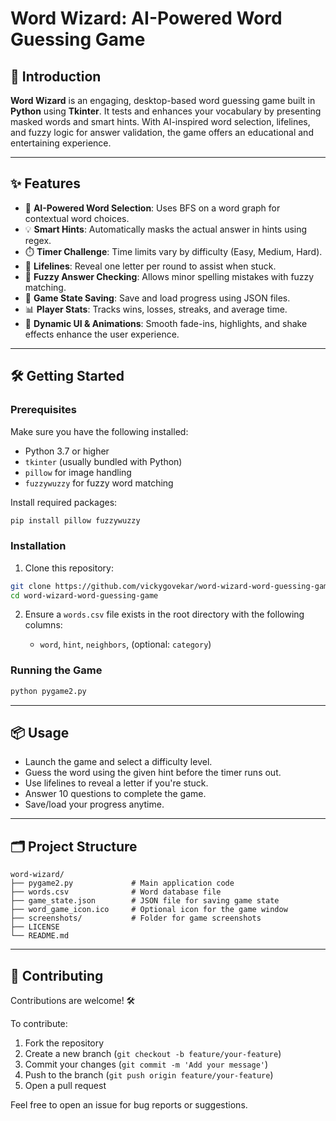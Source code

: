 # Word Wizard: AI-Powered Word Guessing Game


## 📖 Introduction

**Word Wizard** is an engaging, desktop-based word guessing game built in **Python** using **Tkinter**. It tests and enhances your vocabulary by presenting masked words and smart hints. With AI-inspired word selection, lifelines, and fuzzy logic for answer validation, the game offers an educational and entertaining experience.

---

## ✨ Features

* 🎯 **AI-Powered Word Selection**: Uses BFS on a word graph for contextual word choices.
* 💡 **Smart Hints**: Automatically masks the actual answer in hints using regex.
* ⏱️ **Timer Challenge**: Time limits vary by difficulty (Easy, Medium, Hard).
* 🧩 **Lifelines**: Reveal one letter per round to assist when stuck.
* 🤖 **Fuzzy Answer Checking**: Allows minor spelling mistakes with fuzzy matching.
* 💾 **Game State Saving**: Save and load progress using JSON files.
* 📊 **Player Stats**: Tracks wins, losses, streaks, and average time.
* 🎨 **Dynamic UI & Animations**: Smooth fade-ins, highlights, and shake effects enhance the user experience.

---

## 🛠️ Getting Started

### Prerequisites

Make sure you have the following installed:

* Python 3.7 or higher
* `tkinter` (usually bundled with Python)
* `pillow` for image handling
* `fuzzywuzzy` for fuzzy word matching

Install required packages:

```bash
pip install pillow fuzzywuzzy
```

### Installation

1. Clone this repository:

```bash
git clone https://github.com/vickygovekar/word-wizard-word-guessing-game.git
cd word-wizard-word-guessing-game
```

2. Ensure a `words.csv` file exists in the root directory with the following columns:

   * `word`, `hint`, `neighbors`, (optional: `category`)

### Running the Game

```bash
python pygame2.py
```

---

## 📦 Usage

* Launch the game and select a difficulty level.
* Guess the word using the given hint before the timer runs out.
* Use lifelines to reveal a letter if you're stuck.
* Answer 10 questions to complete the game.
* Save/load your progress anytime.

---

## 🗂️ Project Structure

```
word-wizard/
├── pygame2.py             # Main application code
├── words.csv              # Word database file
├── game_state.json        # JSON file for saving game state
├── word_game_icon.ico     # Optional icon for the game window
├── screenshots/           # Folder for game screenshots
├── LICENSE
└── README.md
```

---

## 🤝 Contributing

Contributions are welcome! 🛠️

To contribute:

1. Fork the repository
2. Create a new branch (`git checkout -b feature/your-feature`)
3. Commit your changes (`git commit -m 'Add your message'`)
4. Push to the branch (`git push origin feature/your-feature`)
5. Open a pull request

Feel free to open an issue for bug reports or suggestions.
